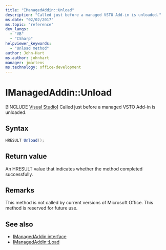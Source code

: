 ```yaml
---
title: "IManagedAddin::Unload"
description: "Called just before a managed VSTO Add-in is unloaded."
ms.date: "02/02/2017"
ms.topic: "reference"
dev_langs:
  - "VB"
  - "CSharp"
helpviewer_keywords:
  - "Unload method"
author: John-Hart
ms.author: johnhart
manager: jmartens
ms.technology: office-development
---
```

# IManagedAddin::Unload

 [!INCLUDE [Visual Studio](~/includes/applies-to-version/vs-windows-only.md)]
  Called just before a managed VSTO Add-in is unloaded.

## Syntax

```csharp
HRESULT Unload();
```

## Return value
 An HRESULT value that indicates whether the method completed successfully.

## Remarks
 This method is not called by current versions of Microsoft Office. This method is reserved for future use.

## See also
- [IManagedAddin interface](../vsto/imanagedaddin-interface.md)
- [IManagedAddin::Load](../vsto/imanagedaddin-load.md)

